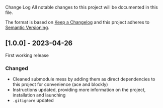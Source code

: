 Change Log
All notable changes to this project will be documented in this file.

The format is based on [Keep a Changelog](http://keepachangelog.com/) and this project adheres to [Semantic Versioning](http://semver.org/).

## [1.0.0] - 2023-04-26

First working release

### Changed
- Cleaned submodule mess by adding them as direct dependencies to this project for convenience (ace and blockly)
- Instructions updated, providing more information on the project, installation and launching
- `.gitignore` updated

